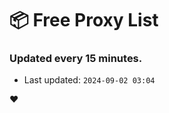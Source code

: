# :package: Free Proxy List
### Updated every 15 minutes.

- Last updated: `2024-09-02 03:04`

:heart:
